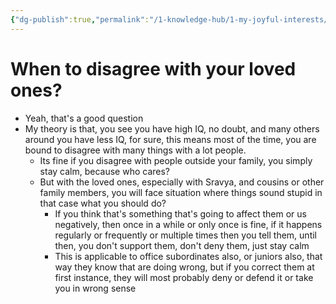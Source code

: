 ```yaml
---
{"dg-publish":true,"permalink":"/1-knowledge-hub/1-my-joyful-interests/self-help-phycology/notions-i-derirved/when-to-disagree-with-loved-ones/","noteIcon":""}
---
```


# When to disagree with your loved ones?

- Yeah, that's a good question
- My theory is that, you see you have high IQ, no doubt, and many others around you have less IQ, for sure, this means most of the time, you are bound to disagree with many things with a lot people.
    - Its fine if you disagree with people outside your family, you simply stay calm, because who cares?
    - But with the loved ones, especially with Sravya, and cousins or other family members, you will face situation where things sound stupid in that case what you should do?
        - If you think that's something that's going to affect them or us negatively, then once in a while or only once is fine, if it happens regularly or frequently or multiple times then you tell them, until then, you don't support them, don't deny them, just stay calm
        - This is applicable to office subordinates also, or juniors also, that way they know that are doing wrong, but if you correct them at first instance, they will most probably deny or defend it or take you in wrong sense